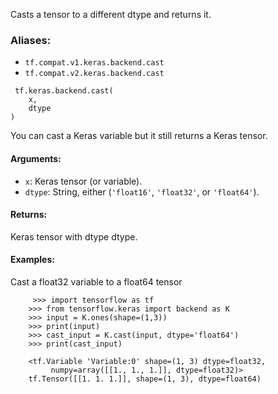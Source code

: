 
Casts a tensor to a different dtype and returns it.
### Aliases:
- `tf.compat.v1.keras.backend.cast`
- `tf.compat.v2.keras.backend.cast`

```
 tf.keras.backend.cast(
    x,
    dtype
)
```

You can cast a Keras variable but it still returns a Keras tensor.
#### Arguments:
- `x`: Keras tensor (or variable).
- `dtype`: String, either (`'float16'`, `'float32'`, or `'float64'`).
#### Returns:

Keras tensor with dtype dtype.
#### Examples:

Cast a float32 variable to a float64 tensor

```
     >>> import tensorflow as tf
    >>> from tensorflow.keras import backend as K
    >>> input = K.ones(shape=(1,3))
    >>> print(input)
    >>> cast_input = K.cast(input, dtype='float64')
    >>> print(cast_input)

    <tf.Variable 'Variable:0' shape=(1, 3) dtype=float32,
         numpy=array([[1., 1., 1.]], dtype=float32)>
    tf.Tensor([[1. 1. 1.]], shape=(1, 3), dtype=float64)
```
